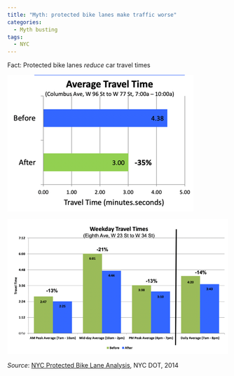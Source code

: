 ```yaml
---
title: "Myth: protected bike lanes make traffic worse"
categories:
  - Myth busting
tags:
  - NYC
---
```


Fact: Protected bike lanes _reduce_ car travel times

![cars go faster with PBLs](/images/img/2014-09-nyc-pbl/travel-time-columbus.png)


![cars go faster with PBLs](/images/img/2014-09-nyc-pbl/travel-time-8th.png)

_Source_: [NYC Protected Bike Lane Analysis](/images/research/2014-09-nyc-pbl-analysis.pdf), NYC DOT, 2014
